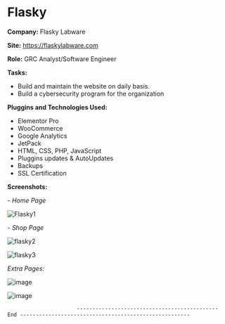 # Flasky

**Company:** Flasky Labware

**Site:** https://flaskylabware.com

**Role:** GRC Analyst/Software Engineer

**Tasks:** 
- Build and maintain the website on daily basis.
- Build a cybersecurity program for the organization

**Pluggins and Technologies Used:**
- Elementor Pro
- WooCommerce
- Google Analytics
- JetPack
- HTML, CSS, PHP, JavaScript
- Pluggins updates & AutoUpdates
- Backups
- SSL Certification


**Screenshots:**

_- Home Page_

![Flasky1](https://github.com/cyberraf/Flasky/assets/92124752/ef9a0e10-dc77-4a15-a6f9-cdfaa3e3290a)

_- Shop Page_

![flasky2](https://github.com/cyberraf/Flasky/assets/92124752/f4a3f429-96da-4506-a7d6-34bb4b926c26)

![flasky3](https://github.com/cyberraf/Flasky/assets/92124752/249ac06f-affc-49b3-aac3-ea260d2011d9)

_Extra Pages:_

![image](https://github.com/cyberraf/Flasky/assets/92124752/74b4bd01-b118-4c57-a794-ac5e0879ccea)

![image](https://github.com/cyberraf/Flasky/assets/92124752/49186f74-e660-47a2-a243-c37ad379ba05)


                          --------------------------------------------- End ------------------------------------------------------
